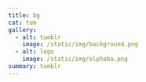 ```yaml
---
title: bg
cat: tum
gallery:
  - alt: tumblr
    image: /static/img/background.png
  - alt: logo
    image: /static/img/elphaba.png
summary: tumblr
---
```

